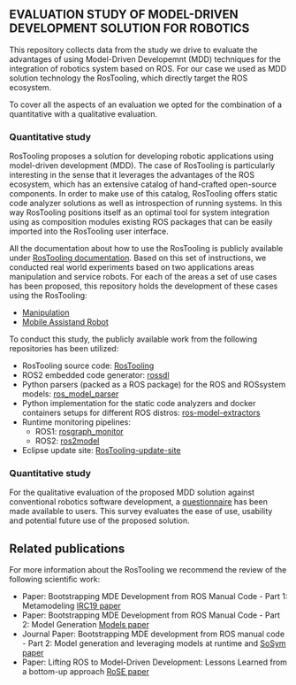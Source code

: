 ## EVALUATION STUDY OF MODEL-DRIVEN DEVELOPMENT SOLUTION FOR ROBOTICS

This repository collects data from the study we drive to evaluate the advantages of using Model-Driven Developemnt (MDD) techniques for the integration of robotics system based on ROS. For our case we used as MDD solution technology the RosTooling, which directly target the ROS ecosystem.

To cover all the aspects of an evaluation we opted for the combination of a quantitative with a qualitative evaluation.

### Quantitative study

RosTooling proposes a solution for developing robotic applications using model-driven development (MDD). The case of RosTooling is particularly interesting in the sense that it leverages the advantages of the ROS ecosystem, which has an extensive catalog of hand-crafted open-source components. 
In order to make use of this catalog, RosTooling offers static code analyzer solutions as well as introspection of running systems. In this way RosTooling positions itself as an optimal tool for system integration using as composition modules existing ROS packages that can be easily imported into the RosTooling user interface.

All the documentation about how to use the RosTooling is publicly available under [RosTooling documentation](https://ipa320.github.io/RosTooling.github.io/). Based on this set of instructions, we conducted real world experiments based on two applications areas manipulation and service robots. For each of the areas a set of use cases has been proposed, this repository holds the development of these cases using the RosTooling:
- [Manipulation](Quantitative/Manipulation/README.md)
- [Mobile Assistand Robot](Quantitative/Mobile_Assistant_robot/README.md)

To conduct this study, the publicly available work from the following repositories has been utilized:
- RosTooling source code: [RosTooling](https://github.com/ipa320/RosTooling)
- ROS2 embedded code generator: [rossdl](https://github.com/CoreSenseEU/rossdl)
- Python parsers (packed as a ROS package) for the ROS and ROSsystem models: [ros_model_parser](https://github.com/ipa320/ros_model_parser)
- Python implementation for the static code analyzers and docker containers setups for different ROS distros: [ros-model-extractors](https://github.com/ipa320/ros-model-extractors)
- Runtime monitoring pipelines:
  - ROS1: [rosgraph_monitor](https://github.com/ipa320/rosgraph_monitor)
  - ROS2: [ros2model](https://github.com/ipa-cmh/ros2model/)
- Eclipse update site: [RosTooling-update-site](https://github.com/ipa320/RosTooling-update-site)

### Quantitative study

For the qualitative evaluation of the proposed MDD solution against conventional robotics software development, a [questionnaire](Qualitative/README.md) has been made available to users. This survey evaluates the ease of use, usability and potential future use of the proposed solution.

## Related publications

For more information about the RosTooling we recommend the review of the following scientific work:
- Paper: Bootstrapping MDE Development from ROS Manual Code - Part 1: Metamodeling [IRC19 paper](https://ieeexplore.ieee.org/document/8675668)
- Paper: Bootstrapping MDE Development from ROS Manual Code - Part 2: Model Generation [Models paper](https://ieeexplore.ieee.org/document/8906937)
- Journal Paper: Bootstrapping MDE development from ROS manual code - Part 2: Model generation and leveraging models at runtime and  [SoSym paper](https://link.springer.com/article/10.1007/s10270-021-00873-2)
- Paper: Lifting ROS to Model-Driven Development: Lessons Learned from a bottom-up approach [RoSE paper](https://awortmann.github.io/downloads/preprints/2023/Lifting_ROS_to_Model-Driven_Development_-_Lessons_Learned_from_a_bottom-up_approach.pdf)
